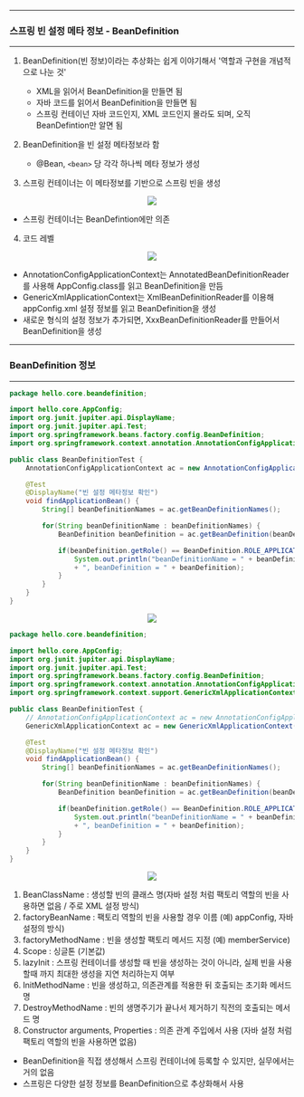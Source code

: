 -----
### 스프링 빈 설정 메타 정보 - BeanDefinition
-----
1. BeanDefinition(빈 정보)이라는 추상화는 쉽게 이야기해서 '역할과 구현을 개념적으로 나눈 것'
   - XML을 읽어서 BeanDefinition을 만들면 됨
   - 자바 코드를 읽어서 BeanDefinition을 만들면 됨
   - 스프링 컨테이넌 자바 코드인지, XML 코드인지 몰라도 되며, 오직 BeanDefintion만 알면 됨

2. BeanDefinition을 빈 설정 메타정보라 함
   - @Bean, ```<bean>``` 당 각각 하나씩 메타 정보가 생성

3. 스프링 컨테이너는 이 메타정보를 기반으로 스프링 빈을 생성
<div align="center">
<img src="https://github.com/sooyounghan/Java/assets/34672301/669bbd77-d9bb-487f-8e4c-3b14f2cd4a8a">
</div>

  - 스프링 컨테이너는 BeanDefintion에만 의존

4. 코드 레벨
<div align="center">
<img src="https://github.com/sooyounghan/Java/assets/34672301/bb68e761-fbd9-40ae-bd33-8e86c92867f9">
</div>

  - AnnotationConfigApplicationContext는 AnnotatedBeanDefinitionReader를 사용해 AppConfig.class를 읽고 BeanDefinition을 만듬
  - GenericXmlApplicationContext는 XmlBeanDefinitionReader를 이용해 appConfig.xml 설정 정보를 읽고 BeanDefinition을 생성
  - 새로운 형식의 설정 정보가 추가되면, XxxBeanDefinitionReader를 만들어서 BeanDefinition을 생성

-----
### BeanDefinition 정보
-----
```java
package hello.core.beandefinition;

import hello.core.AppConfig;
import org.junit.jupiter.api.DisplayName;
import org.junit.jupiter.api.Test;
import org.springframework.beans.factory.config.BeanDefinition;
import org.springframework.context.annotation.AnnotationConfigApplicationContext;

public class BeanDefinitionTest {
    AnnotationConfigApplicationContext ac = new AnnotationConfigApplicationContext(AppConfig.class);

    @Test
    @DisplayName("빈 설정 메타정보 확인")
    void findApplicationBean() {
        String[] beanDefinitionNames = ac.getBeanDefinitionNames();

        for(String beanDefinitionName : beanDefinitionNames) {
            BeanDefinition beanDefinition = ac.getBeanDefinition(beanDefinitionName);

            if(beanDefinition.getRole() == BeanDefinition.ROLE_APPLICATION) {
                System.out.println("beanDefinitionName = " + beanDefinitionName
                + ", beanDefinition = " + beanDefinition);
            }
        }
    }
}
```
<div align="center">
<img src="https://github.com/sooyounghan/Java/assets/34672301/7d5a1596-4ea9-4856-9ca6-2d470fb76f35">
</div>

```java
package hello.core.beandefinition;

import hello.core.AppConfig;
import org.junit.jupiter.api.DisplayName;
import org.junit.jupiter.api.Test;
import org.springframework.beans.factory.config.BeanDefinition;
import org.springframework.context.annotation.AnnotationConfigApplicationContext;
import org.springframework.context.support.GenericXmlApplicationContext;

public class BeanDefinitionTest {
    // AnnotationConfigApplicationContext ac = new AnnotationConfigApplicationContext(AppConfig.class);
    GenericXmlApplicationContext ac = new GenericXmlApplicationContext("appConfig.xml");

    @Test
    @DisplayName("빈 설정 메타정보 확인")
    void findApplicationBean() {
        String[] beanDefinitionNames = ac.getBeanDefinitionNames();

        for(String beanDefinitionName : beanDefinitionNames) {
            BeanDefinition beanDefinition = ac.getBeanDefinition(beanDefinitionName);

            if(beanDefinition.getRole() == BeanDefinition.ROLE_APPLICATION) {
                System.out.println("beanDefinitionName = " + beanDefinitionName
                + ", beanDefinition = " + beanDefinition);
            }
        }
    }
}
```
<div align="center">
<img src="https://github.com/sooyounghan/Java/assets/34672301/80a0c038-b8e5-4f4d-bb0f-f7657be4e14b">
</div>

1. BeanClassName : 생성할 빈의 클래스 명(자바 설정 처럼 팩토리 역할의 빈을 사용하면 없음 / 주로 XML 설정 방식)
2. factoryBeanName : 팩토리 역할의 빈을 사용할 경우 이름 (예) appConfig, 자바 설정의 방식)
3. factoryMethodName : 빈을 생성할 팩토리 메서드 지정 (예) memberService)
4. Scope : 싱글톤 (기본값)
5. lazyInit : 스프링 컨테이너를 생성할 때 빈을 생성하는 것이 아니라, 실제 빈을 사용할때 까지 최대한 생성을 지연 처리하는지 여부
6. InitMethodName : 빈을 생성하고, 의존관계를 적용한 뒤 호출되는 초기화 메서드 명
7. DestroyMethodName : 빈의 생명주기가 끝나서 제거하기 직전의 호출되는 메서드 명
8. Constructor arguments, Properties : 의존 관계 주입에서 사용 (자바 설정 처럼 팩토리 역할의 빈을 사용하면 없음)

* BeanDefinition을 직접 생성해서 스프링 컨테이너에 등록할 수 있지만, 실무에서는 거의 없음
* 스프링은 다양한 설정 정보를 BeanDefinition으로 추상화해서 사용
